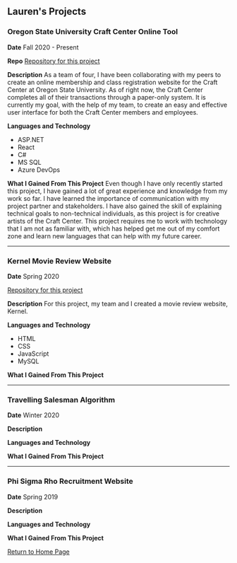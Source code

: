 ## Lauren's Projects


### Oregon State University Craft Center Online Tool

**Date**
Fall 2020 - Present

**Repo**
[Repository for this project](https://dev.azure.com/munafh/_git/CS461-Crafters)

**Description** 
As a team of four, I have been collaborating with my peers to create an online membership and class registration website for the Craft Center at Oregon State University. As of right now, the Craft Center completes all of their transactions through a paper-only system. It is currently my goal, with the help of my team, to create an easy and effective user interface for both the Craft Center members and employees. 

**Languages and Technology**
- ASP.NET
- React
- C#
- MS SQL
- Azure DevOps

**What I Gained From This Project**
Even though I have only recently started this project, I have gained a lot of great experience and knowledge from my work so far. I have learned the importance of communication with my project partner and stakeholders. I have also gained the skill of explaining technical goals to non-technical individuals, as this project is for creative artists of the Craft Center. This project requires me to work with technology that I am not as familiar with, which has helped get me out of my comfort zone and learn new languages that can help with my future career. 

____________________________________________________________________________________________________________________________________________________________________

### Kernel Movie Review Website

**Date**
Spring 2020

[Repository for this project](https://github.com/laurengalle/Movie-Website)

**Description** 
For this project, my team and I created a movie review website, Kernel. 

**Languages and Technology**
- HTML
- CSS
- JavaScript
- MySQL

**What I Gained From This Project**

____________________________________________________________________________________________________________________________________________________________________

### Travelling Salesman Algorithm 

**Date**
Winter 2020

**Description** 

**Languages and Technology**

**What I Gained From This Project**

____________________________________________________________________________________________________________________________________________________________________

### Phi Sigma Rho Recruitment Website 

**Date**
Spring 2019

**Description** 

**Languages and Technology**

**What I Gained From This Project**

[Return to Home Page](./README.md)



